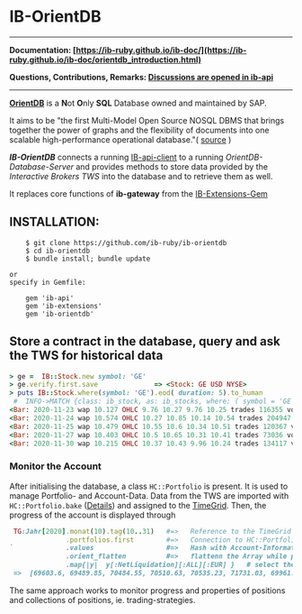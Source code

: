 # IB-OrientDB

---
__Documentation: [https://ib-ruby.github.io/ib-doc/](https://ib-ruby.github.io/ib-doc/orientdb_introduction.html)__  

__Questions, Contributions, Remarks: [Discussions are opened in ib-api](https://github.com/ib-ruby/ib-api/discussions)__

---

**[OrientDB](https://orientdb.org/)**  is a **N**ot **O**nly **SQL** Database owned and maintained by SAP.

It aims to be "the first Multi-Model Open Source NOSQL DBMS that brings together the power of graphs and the flexibility of documents into one scalable high-performance operational database."( [source](https://orientdb.org/docs/3.0.x/) )

**_IB-OrientDB_** connects a running [IB-api-client](https://github.com/ib-ruby/ib-api) to a running _OrientDB-Database-Server_ and provides 
methods to store data provided by the _Interactive Brokers TWS_ into the database and to retrieve  them as well. 

It replaces core functions of  **ib-gateway** from the [IB-Extensions-Gem](https://github.com/ib-ruby/ib-extensions)
## INSTALLATION:

```
    $ git clone https://github.com/ib-ruby/ib-orientdb
    $ cd ib-orientdb
    $ bundle install; bundle update
```
    or
    specify in Gemfile:
```
    gem 'ib-api'
    gem 'ib-extensions'
    gem 'ib-orientdb'
```

## Store a contract in the database, query and ask the TWS for historical data

``` ruby
> ge =  IB::Stock.new symbol: 'GE'
> ge.verify.first.save              => <Stock: GE USD NYSE>
> puts IB::Stock.where(symbol: 'GE').eod( duration: 5).to_human
 #  INFO->MATCH {class: ib_stock, as: ib_stocks, where: ( symbol = 'GE') } RETURN ib_stocks
<Bar: 2020-11-23 wap 10.127 OHLC 9.76 10.27 9.76 10.25 trades 116355 vol 1025063>
<Bar: 2020-11-24 wap 10.574 OHLC 10.27 10.85 10.14 10.54 trades 204947 vol 1729882>
<Bar: 2020-11-25 wap 10.479 OHLC 10.55 10.6 10.34 10.51 trades 120367 vol 1063415>
<Bar: 2020-11-27 wap 10.403 OHLC 10.5 10.65 10.31 10.41 trades 73036 vol 529140>
<Bar: 2020-11-30 wap 10.215 OHLC 10.37 10.43 9.96 10.24 trades 134117 vol 1173670>
```

### Monitor the Account

After initialising the database, a class `HC::Portfolio` is present. It is used to manage Portfolio- and Account-Data. 
Data from the TWS are imported with `HC::Portfolio.bake` ([Details](https://ib-ruby.github.io/ib-doc/orientdb_working_with_data.html))
and assigned to the [TimeGrid](https://ib-ruby.github.io/ib-doc/orientdb_setup.html#setup-the-timegrid). 
Then, the progress of the account is displayed through
```ruby
 TG:Jahr[2020].monat(10).tag(10..31)   #=>   Reference to the TimeGrid
              .portfolios.first        #=>   Connection to HC::Portfolio
`             .values                  #=>   Hash with Account-Informations 
              .orient_flatten          #=>   flattenn the Array while protecting IB::Model-structures
              .map{|y|  y[:NetLiquidation][:ALL][:EUR] }   # select the data-item
 =>  [69603.6, 69489.85, 70484.55, 70510.63, 70535.23, 71731.03, 69961.97, 69401.94, 71457.3, 71734.38, 71491.07, 67803.07, 68689.82]
```
The same approach works to monitor progress and properties of positions  and collections of positions, ie. trading-strategies.

